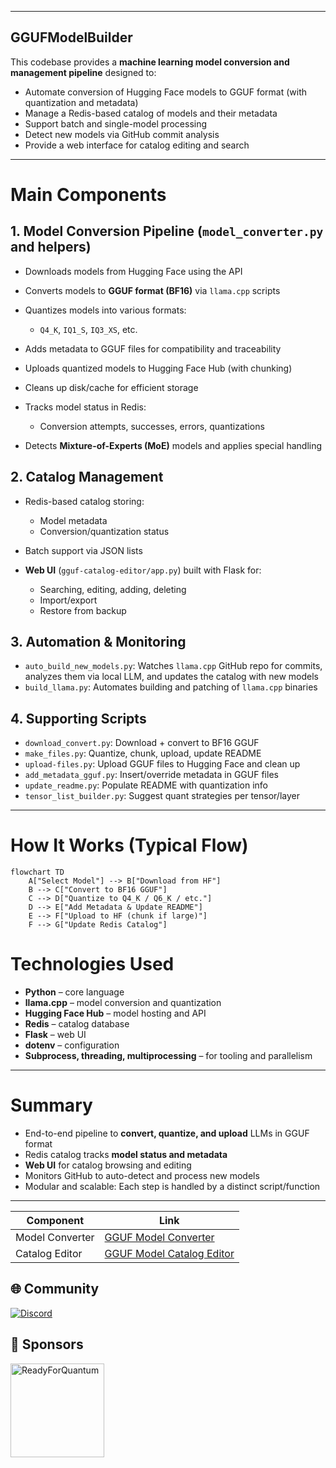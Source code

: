 
---

## GGUFModelBuilder

This codebase provides a **machine learning model conversion and management pipeline** designed to:

* Automate conversion of Hugging Face models to GGUF format (with quantization and metadata)
* Manage a Redis-based catalog of models and their metadata
* Support batch and single-model processing
* Detect new models via GitHub commit analysis
* Provide a web interface for catalog editing and search

---

# Main Components

## 1. Model Conversion Pipeline (`model_converter.py` and helpers)

* Downloads models from Hugging Face using the API
* Converts models to **GGUF format (BF16)** via `llama.cpp` scripts
* Quantizes models into various formats:

  * `Q4_K`, `IQ1_S`, `IQ3_XS`, etc.
* Adds metadata to GGUF files for compatibility and traceability
* Uploads quantized models to Hugging Face Hub (with chunking)
* Cleans up disk/cache for efficient storage
* Tracks model status in Redis:

  * Conversion attempts, successes, errors, quantizations
* Detects **Mixture-of-Experts (MoE)** models and applies special handling

## 2. Catalog Management

* Redis-based catalog storing:

  * Model metadata
  * Conversion/quantization status
* Batch support via JSON lists
* **Web UI** (`gguf-catalog-editor/app.py`) built with Flask for:

  * Searching, editing, adding, deleting
  * Import/export
  * Restore from backup

## 3. Automation & Monitoring

* `auto_build_new_models.py`:
  Watches `llama.cpp` GitHub repo for commits, analyzes them via local LLM, and updates the catalog with new models
* `build_llama.py`:
  Automates building and patching of `llama.cpp` binaries

## 4. Supporting Scripts

* `download_convert.py`: Download + convert to BF16 GGUF
* `make_files.py`: Quantize, chunk, upload, update README
* `upload-files.py`: Upload GGUF files to Hugging Face and clean up
* `add_metadata_gguf.py`: Insert/override metadata in GGUF files
* `update_readme.py`: Populate README with quantization info
* `tensor_list_builder.py`: Suggest quant strategies per tensor/layer

---

# How It Works (Typical Flow)

```mermaid
flowchart TD
    A["Select Model"] --> B["Download from HF"]
    B --> C["Convert to BF16 GGUF"]
    C --> D["Quantize to Q4_K / Q6_K / etc."]
    D --> E["Add Metadata & Update README"]
    E --> F["Upload to HF (chunk if large)"]
    F --> G["Update Redis Catalog"]
```

# Technologies Used

* **Python** – core language
* **llama.cpp** – model conversion and quantization
* **Hugging Face Hub** – model hosting and API
* **Redis** – catalog database
* **Flask** – web UI
* **dotenv** – configuration
* **Subprocess, threading, multiprocessing** – for tooling and parallelism

---

# Summary

* End-to-end pipeline to **convert, quantize, and upload** LLMs in GGUF format
* Redis catalog tracks **model status and metadata**
* **Web UI** for catalog browsing and editing
* Monitors GitHub to auto-detect and process new models
* Modular and scalable: Each step is handled by a distinct script/function

---

| Component | Link |
|-----------|------|
| Model Converter | [GGUF Model Converter](https://github.com/Mungert69/GGUFModelBuilder/wiki/Model-Converter) |
| Catalog Editor | [GGUF Model Catalog Editor](https://github.com/Mungert69/GGUFModelBuilder/wiki/GGUF-Model-Catalog-Editor) |


## 🌐 Community

[![Discord](https://img.shields.io/badge/Discord-Join_Server-5865F2?logo=discord)](https://discord.gg/pG4gEE4QXz)


## 🤝 Sponsors

<a href="https://readyforquantum.com/?utm_source=github&utm_medium=referral&utm_campaign=freenetworkmonitor_readme" target="_blank">
  <img src="https://readyforquantum.com/logo.png" alt="ReadyForQuantum" width="150">
</a>





